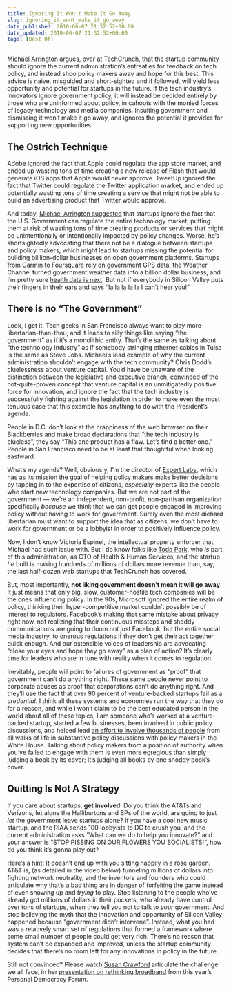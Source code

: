 ```yaml
---
title: Ignoring It Won't Make It Go Away
slug: ignoring_it_wont_make_it_go_away
date_published: 2010-06-07 21:32:52+00:00
date_updated: 2010-06-07 21:32:52+00:00
tags: [Best Of]
---
```

[Michael Arrington](http://techcrunch.com/2010/06/07/heres-how-the-government-can-fix-silicon-valley-leave-it-alone/) argues, over at TechCrunch, that the startup community should ignore the current administration’s entreaties for feedback on tech policy, and instead shoo policy makers away and hope for this best. This advice is naive, misguided and short-sighted and if followed, will yield less opportunity and potential for startups in the future. If the tech industry’s innovators ignore government policy, it will instead be decided entirely by those who are uninformed about policy, in cahoots with the monied forces of legacy technology and media companies. Insulting government and dismissing it won’t make it go away, and ignores the potential it provides for supporting new opportunities.

## The Ostrich Technique

Adobe ignored the fact that Apple could regulate the app store market, and ended up wasting tons of time creating a new release of Flash that would generate iOS apps that Apple would never approve. TweetUp ignored the fact that Twitter could regulate the Twitter application market, and ended up potentially wasting tons of time creating a service that might not be able to build an advertising product that Twitter would approve.

And today, [Michael Arrington suggested](http://techcrunch.com/2010/06/07/heres-how-the-government-can-fix-silicon-valley-leave-it-alone/) that startups ignore the fact that the U.S. Government can regulate the entire technology market, putting them at risk of wasting tons of time creating products or services that might be unintentionally or intentionally impacted by policy changes. Worse, he’s shortsightedly advocating that there not be a dialogue between startups and policy makers, which might lead to startups missing the potential for building billlion-dollar businesses on open government platforms. Startups from Garmin to Foursquare rely on government GPS data, the Weather Channel turned government weather data into a billion dollar business, and I’m pretty sure [health data is next](/2010/06/02/the_health_graph). But not if everybody in Silicon Valley puts their fingers in their ears and says “la la la la la I can’t hear you!”

## There is no “The Government”

Look, I get it. Tech geeks in San Francisco always want to play more-libertarian-than-thou, and it leads to silly things like saying “the government” as if it’s a monolithic entity. That’s the same as talking about “the technology industry” as if somebody stringing ethernet cables in Tulsa is the same as Steve Jobs. Michael’s lead example of why the current administration shouldn’t engage with the tech community? Chris Dodd’s cluelessness about venture capital. You’d have be unaware of the distinction between the legislative and executive branch, convinced of the not-quite-proven concept that venture capital is an unmitigatedly positive force for innovation, and ignore the fact that the tech industry is successfully fighting against the legislation in order to make even the most tenuous case that this example has anything to do with the President’s agenda.

People in D.C. don’t look at the crappiness of the web browser on their Blackberries and make broad declarations that “the tech industry is clueless”, they say “This one product has a flaw. Let’s find a better one.” People in San Francisco need to be at least that thoughtful when looking eastward.

What’s my agenda? Well, obviously, I’m the director of [Expert Labs](http://expertlabs.org/), which has as its mission the goal of helping policy makers make better decisions by tapping in to the expertise of citizens, *especially* experts like the people who start new technology companies. But we are not part of the government — we’re an independent, non-profit, non-partisan organization specifically *because* we think that we can get people engaged in improving policy without having to work for government. Surely even the most diehard libertarian must want to support the idea that as citizens, we don’t have to work for government or be a lobbyist in order to positively influence policy.

Now, I don’t know Victoria Espinel, the intellectual property enforcer that Michael had such issue with. But I do know folks like [Todd Park](http://www.hhs.gov/open/discussion/todd_park_bio.html), who *is* part of this administration, as CTO of Health & Human Services, and the startup *he* built is making hundreds of millions of dollars more revenue than, say, the last half-dozen web startups that TechCrunch has covered.

But, most importantly, **not liking government doesn’t mean it will go away**. It just means that only big, slow, customer-hostile tech companies will be the ones influencing policy. In the 90s, Microsoft ignored the entire realm of policy, thinking their hyper-competitive market couldn’t possibly be of interest to regulators. Facebook’s making that same mistake about privacy right now, not realizing that their continuous missteps and shoddy communications are going to doom not just Facebook, but the entire social media industry, to onerous regulations if they don’t get their act together quick enough. And our ostensible voices of leadership are advocating “close your eyes and hope they go away” as a plan of action? It’s clearly time for leaders who are in tune with reality when it comes to regulation.

Inevitably, people will point to failures of government as “proof” that government can’t do anything right. These same people never point to corporate abuses as proof that corporations can’t do anything right. And they’ll use the fact that over 90 percent of venture-backed startups fail as a *credential*. I think all these systems and economies run the way that they do for a reason, and while I won’t claim to be the best educated person in the world about all of these topics, I am someone who’s worked at a venture-backed startup, started a few businesses, been involved in public policy discussions, and helped lead [an effort to involve thousands of people](http://expertlabs.org/2010/05/grand-challenges-the-first-results.html) from all walks of life in substantive policy discussions with policy makers in the White House. Talking about policy makers from a position of authority when you’ve failed to engage with them is even more egregious than simply judging a book by its cover; It’s judging all books by one shoddy book’s cover.

## Quitting Is Not A Strategy

If you care about startups, **get involved**. Do you think the AT&Ts and Verizons, let alone the Halliburtons and BPs of the world, are going to just *let* the government leave startups alone? If you have a cool new music startup, and the RIAA sends 100 lobbyists to DC to crush you, and the current administration asks “What can we do to help you innovate?” and your answer is “STOP PISSING ON OUR FLOWERS YOU SOCIALISTS!”, how do you think it’s gonna play out?

Here’s a hint: It doesn’t end up with you sitting happily in a rose garden. AT&T is, (as detailed in the video below) funneling millions of dollars into fighting network neutrality, and the inventors and founders who could articulate why that’s a bad thing are in danger of forfeiting the game instead of even showing up and *trying* to play. Stop listening to the people who’ve already got millions of dollars in their pockets, who already have control over tons of startups, when they tell you not to talk to *your* government. And stop believing the myth that the innovation and opportunity of Silicon Valley happened because “government didn’t intervene”. Instead, what you had was a relatively smart set of regulations that formed a framework where some small number of people could get very rich. There’s no reason that system can’t be expanded and improved, unless the startup community decides that there’s no room left for any innovations in policy in the future.

Still not convinced? Please watch [Susan Crawford](http://scrawford.net/blog/) articulate the challenge we all face, in her [presentation on rethinking broadband](http://pdfnyc.civicolive.com/2010/06/05/video-rethinking-broadband/) from this year’s Personal Democracy Forum.
